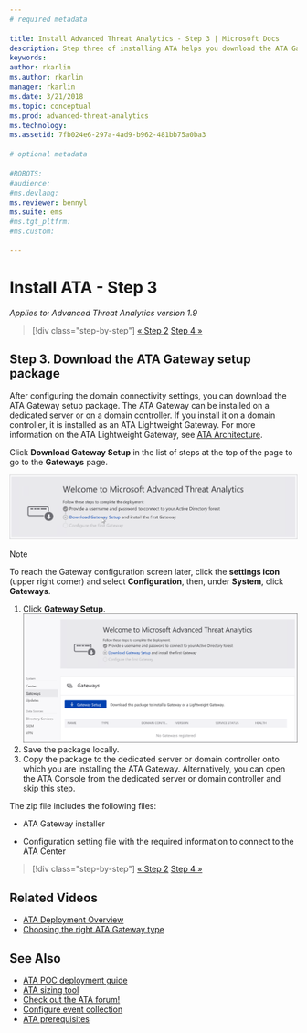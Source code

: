 ```yaml
---
# required metadata

title: Install Advanced Threat Analytics - Step 3 | Microsoft Docs
description: Step three of installing ATA helps you download the ATA Gateway setup package.
keywords:
author: rkarlin
ms.author: rkarlin
manager: rkarlin
ms.date: 3/21/2018
ms.topic: conceptual
ms.prod: advanced-threat-analytics
ms.technology:
ms.assetid: 7fb024e6-297a-4ad9-b962-481bb75a0ba3

# optional metadata

#ROBOTS:
#audience:
#ms.devlang:
ms.reviewer: bennyl
ms.suite: ems
#ms.tgt_pltfrm:
#ms.custom:

---
```


# Install ATA - Step 3

*Applies to: Advanced Threat Analytics version 1.9*

> [!div class="step-by-step"]
> [« Step 2](install-ata-step2.md)
> [Step 4 »](install-ata-step4.md)

## Step 3. Download the ATA Gateway setup package

After configuring the domain connectivity settings, you can download the ATA Gateway setup package. The ATA Gateway can be installed on a dedicated server or on a domain controller. If you install it on a domain controller, it is installed as an ATA Lightweight Gateway. For more information on the ATA Lightweight Gateway, see [ATA Architecture](ata-architecture.md). 

Click **Download Gateway Setup** in the list of steps at the top of the page to go to the **Gateways** page.

![ATA gateway configuration settings](media/ATA_1.7-welcome-download-gateway.PNG)

> [!NOTE] 
> To reach the Gateway configuration screen later, click the **settings icon** (upper right corner) and select **Configuration**, then, under **System**, click **Gateways**.  

1.  Click **Gateway Setup**.
  ![Download ATA Gateway Setup](media/download-gateway-setup.png)
2.  Save the package locally.
3.  Copy the package to the dedicated server or domain controller onto which you are installing the ATA Gateway. Alternatively, you can open the ATA Console from the dedicated server or domain controller and skip this step.

The zip file includes the following files:

-   ATA Gateway installer

-   Configuration setting file with the required information to connect to the ATA Center


> [!div class="step-by-step"]
> [« Step 2](install-ata-step2.md)
> [Step 4 »](install-ata-step4.md)


## Related Videos
- [ATA Deployment Overview](https://channel9.msdn.com/Shows/Microsoft-Security/Overview-of-ATA-Deployment-in-10-Minutes)
- [Choosing the right ATA Gateway type](https://channel9.msdn.com/Shows/Microsoft-Security/ATA-Deployment-Choose-the-Right-Gateway-Type)

## See Also
- [ATA POC deployment guide](http://aka.ms/atapoc)
- [ATA sizing tool](http://aka.ms/atasizingtool)
- [Check out the ATA forum!](https://social.technet.microsoft.com/Forums/security/home?forum=mata)
- [Configure event collection](configure-event-collection.md)
- [ATA prerequisites](ata-prerequisites.md)
